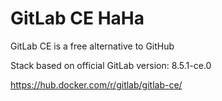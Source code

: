 # GitLab CE HaHa

GitLab CE is a free alternative to GitHub

Stack based on official GitLab version: 8.5.1-ce.0

https://hub.docker.com/r/gitlab/gitlab-ce/
